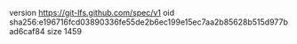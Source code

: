 version https://git-lfs.github.com/spec/v1
oid sha256:e196716fcd03890336fe55de2b6ec199e15ec7aa2b85628b515d977bad6caf84
size 1459
